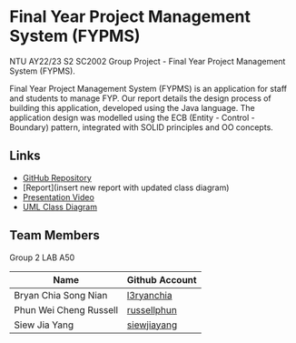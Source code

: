 # Final Year Project Management System (FYPMS)

NTU AY22/23 S2 SC2002 Group Project - Final Year Project Management System (FYPMS).

Final Year Project Management System (FYPMS) is an application for staff and students to manage FYP. Our report details the design process of building this application, developed using the Java language. The application design was modelled using the ECB (Entity - Control - Boundary) pattern, integrated with SOLID principles and OO concepts.

## Links


- [GitHub Repository](https://github.com/l3ryanchia/proj2002)
- [Report](insert new report with updated class diagram)
- [Presentation Video](https://youtu.be/AA8NXlhY16o)
- [UML Class Diagram](https://github.com/l3ryanchia/proj2002/blob/master/A50-grp2-UML.jpg)

## Team Members

Group 2 LAB A50

| Name         | Github Account                                  |
|--------------|-------------------------------------------------|
| Bryan Chia Song Nian     | [l3ryanchia](https://github.com/l3ryanchia)          
| Phun Wei Cheng Russell | [russellphun](https://github.com/russellphun) 
| Siew Jia Yang  | [siewjiayang](https://github.com/siewjiayang)
  




